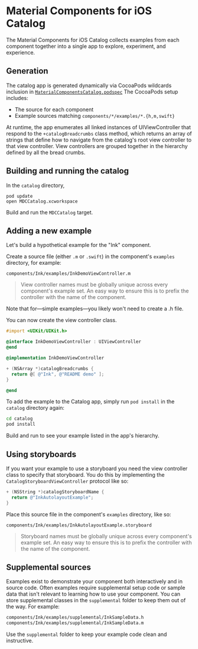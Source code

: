 # Material Components for iOS Catalog

The Material Components for iOS Catalog collects examples from each component together into a single
app to explore, experiment, and experience.

## Generation

The catalog app is generated dynamically via CocoaPods wildcards inclusion in
[`MaterialComponentsCatalog.podspec`](../MaterialComponentsCatalog.podspec) The CocoaPods setup
includes:

- The source for each component
- Example sources matching `components/*/examples/*.{h,m,swift}`

At runtime, the app enumerates all linked instances of UIViewController that respond to the
`+catalogBreadcrumbs` class method, which returns an array of strings that define how to navigate
from the catalog's root view controller to that view controller. View controllers are grouped
together in the hierarchy defined by all the bread crumbs.

## Building and running the catalog

In the `catalog` directory,

    pod update
    open MDCCatalog.xcworkspace

Build and run the `MDCCatalog` target.

## Adding a new example

Let's build a hypothetical example for the "Ink" component.

Create a source file (either `.m` or `.swift`) in the component's `examples` directory, for example:

    components/Ink/examples/InkDemoViewController.m

> View controller names must be globally unique across every component's example set. An easy way
> to ensure this is to prefix the controller with the name of the component.

Note that for—simple examples—you likely won't need to create a .h file.

You can now create the view controller class.

```objective-c
#import <UIKit/UIKit.h>

@interface InkDemoViewController : UIViewController
@end

@implementation InkDemoViewController

+ (NSArray *)catalogBreadcrumbs {
  return @[ @"Ink", @"README demo" ];
}

@end
```

To add the example to the Catalog app, simply run `pod install` in the `catalog` directory again:

```bash
cd catalog
pod install
```

Build and run to see your example listed in the app's hierarchy.

## Using storyboards

If you want your example to use a storyboard you need the view controller class to specify that
storyboard. You do this by implementing the `CatalogStoryboardViewController` protocol like so:

```objective-c
+ (NSString *)catalogStoryboardName {
  return @"InkAutolayoutExample";
}
```

Place this source file in the component's `examples` directory, like so:

    components/Ink/examples/InkAutolayoutExample.storyboard

> Storyboard names must be globally unique across every component's example set. An easy way
> to ensure this is to prefix the controller with the name of the component.

## Supplemental sources

Examples exist to demonstrate your component both interactively and in source code. Often examples
require supplemental setup code or sample data that isn't relevant to learning how to use your
component. You can store supplemental classes in the `supplemental` folder to keep them out of the
way. For example:

```bash
components/Ink/examples/supplemental/InkSampleData.h
components/Ink/examples/supplemental/InkSampleData.m
```

Use the `supplemental` folder to keep your example code clean and instructive.
